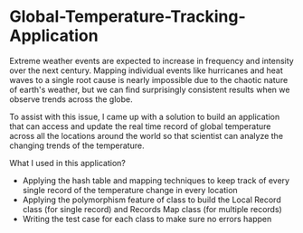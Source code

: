 # Global-Temperature-Tracking-Application
Extreme weather events are expected to increase in frequency and intensity over the next century. Mapping individual events like hurricanes and heat waves to a single root cause is nearly impossible due to the chaotic nature of earth's weather, but we can find surprisingly consistent results when we observe trends across the globe.

To assist with this issue, I came up with a solution to build an application that can access and update the real time record of global temperature across all the locations around the world so that scientist can analyze the changing trends of the temperature.

What I used in this application?
- Applying the hash table and mapping techniques to keep track of every single record of the temperature change in every location
- Applying the polymorphism feature of class to build the Local Record class (for single record) and Records Map class (for multiple records)
- Writing the test case for each class to make sure no errors happen

